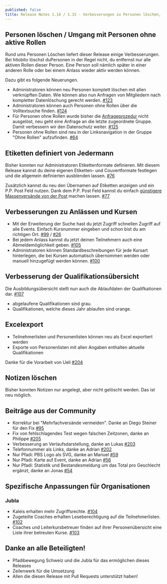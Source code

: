 ```yaml
---
published: false
title: Release Notes 1.14 / 1.15 - Verbesserungen zu Personen löschen, Etiketten und vielem mehr
---
```


## Personen löschen / Umgang mit Personen ohne aktive Rollen

Rund ums Personen Löschen liefert dieser Release einige Verbesserungen.
Bei hitobito löschst duPersonen in der Regel nicht,
du entfernst nur alle aktiven Rollen dieser Person.
Eine Person soll nämlich später in einer anderen Rolle oder bei einem Anlass
wieder aktiv werden können.

Dazu gibt es folgende Neuerungen.

* Administratoren können neu Personen komplett löschen mit allen verknüpften Daten.
Wie können also nun Anfragen von Mitgliedern nach kompletter Datenlöschung
gerecht werden. [#123](https://github.com/hitobito/hitobito/issues/123)
* Administratoren können auch Personen ohne Rollen über die Volltextsuche finden.
[#124](https://github.com/hitobito/hitobito/issues/124)
* Für Personen ohne Rollen wurde bisher die
[Anfrageprozedur](/blog/2016/01/release-datenschutz.html)
nicht ausgelöst, neu geht eine Anfrage an die letzte zugeordnete Gruppe. Damit
verbessern wir den Datenschutz weiter. [#125](https://github.com/hitobito/hitobito/issues/125)
* Personen ohne Rollen sind neu in der Linksnavigation in der Gruppe
"Ohne Rollen" aufzufinden. [#64](https://github.com/hitobito/hitobito/issues/125)

## Etiketten definiert von Jedermann

Bisher konnten nur Administratoren Etikettenformate definieren. Mit diesem
Release kannst du deine eigenen Etiketten- und Couvertformate festlegen und die
allgemein definierten ausblenden lassen. [#76](https://github.com/hitobito/hitobito/issues/76)

Zusätzlich kannst du neu den Übernamen auf Etiketten anzeigen
und ein P.P. Post Feld nutzen. Dank dem P.P. Post Feld kannst du einfach
[günstigere Massenversände von der Post](https://www.post.ch/de/geschaeftlich/themen-a-z/sendungen-frankieren/briefe-frankieren-inland/pp-frankierung)
machen lassen. [#77](https://github.com/hitobito/hitobito/issues/77)

## Verbesserungen zu Anlässen und Kursen

* Mit der Erweiterung der Suche hast du jetzt Zugriff schnellen Zugriff auf alle Events.
Einfach Kursnummer eingeben und schon bist du am richtigen Ort.
[#99](https://github.com/hitobito/hitobito/issues/99) /
[#26](https://github.com/hitobito/hitobito_pbs/issues/37)
* Bei jedem Anlass kannst du jetzt deinen Teilnehmern auch eine Abmeldemöglichkeit geben.
[#105](https://github.com/hitobito/hitobito/issues/105)
* Administratoren können Standardbeschreibungen für jede Kursart hinterlegen,
die bei Kursen automatisch übernommen werden oder manuell hinzugefügt werden können.
[#100](https://github.com/hitobito/hitobito/issues/100)


## Verbesserung der Qualifikationsübersicht

Die Ausbildungsübersicht stellt nun auch die Ablaufdaten der Qualifkationen dar.
[#107](https://github.com/hitobito/hitobito/issues/107)

* abgelaufene Qualifikationen sind grau.
* Qualifikationen, welche dieses Jahr ablaufen sind orange.

## Excelexport

* Teilnehmerlisten und Personenlisten können neu als Excel exportiert werden
* Exporte von Personenlisten mit allen Angaben enthalten aktuelle Qualifikationen

Danke für die Vorarbeit von Ueli [#204](https://github.com/hitobito/hitobito/pull/204)

## Notizen löschen

Bisher konnten Notizen nur angelegt, aber nicht gelöscht werden. Das ist neu möglich.

## Beiträge aus der Community

* Korrektur bei "Mehrfachversände vermeiden". Danke an Diego Steiner für den Fix
[#95](https://github.com/hitobito/hitobito/issues/95)
* Fix von fehlschlagendes Test wegen falschen Zeitzonen, danke an Philippe
[#205](https://github.com/hitobito/hitobito/pull/205)
* Verbesserung an Verlaufsdarstellung, danke an Lukas
[#203](https://github.com/hitobito/hitobito/pull/203)
* Telefonnummer als Links, danke an Adrian
[#202](https://github.com/hitobito/hitobito/pull/202)
* Nur Pfadi: PBS Logo als SVG, danke an Manuel
[#59](https://github.com/hitobito/hitobito_pbs/pull/59)
* Nur Pfadi: Karte auf Event, danke an Adrian
[#56](https://github.com/hitobito/hitobito_pbs/pull/56)
* Nur Pfadi: Statistik und Bestandesmeldung um das Total pro Geschlecht ergänzt, danke an Jonas
[#54](https://github.com/hitobito/hitobito_pbs/pull/54)



## Spezifische Anpassungen für Organisationen

### Jubla

* Kaleis erhalten mehr Zugriffsrechte.
[#104](https://github.com/hitobito/hitobito/issues/104)
* Zugeteilte Coaches erhalten Leseberechtigung auf die Teilnehmerlisten.
[#102](https://github.com/hitobito/hitobito/issues/102)
* Coaches und Leiterkursbetreuer finden auf ihrer Personenübersicht eine Liste
ihrer betreuten Kurse.
[#103](https://github.com/hitobito/hitobito/issues/103)

## Danke an alle Beteiligten!

* Pfadibewegung Schweiz und die Jubla für das ermöglichen dieses Releases
* Zeilenwerk für die Umsetzung
* Allen die diesen Release mit Pull Requests unterstützt haben!
